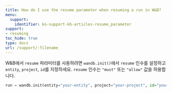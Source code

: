 ```yaml
---
title: How do I use the resume parameter when resuming a run in W&B?
menu:
  support:
    identifier: ko-support-kb-articles-resume_parameter
support:
- resuming
toc_hide: true
type: docs
url: /support/:filename
---
```


W&B에서 `resume` 파라미터를 사용하려면 `wandb.init()`에서 `resume` 인수를 설정하고 `entity`, `project`, `id`를 지정하세요. `resume` 인수는 `"must"` 또는 `"allow"` 값을 허용합니다.

```python
run = wandb.init(entity="your-entity", project="your-project", id="your-run-id", resume="must")
```
